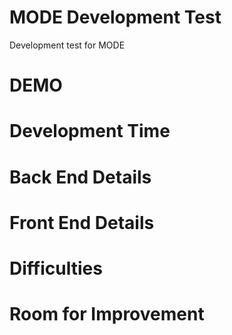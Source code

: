 # MODE Development Test
Development test for MODE

# DEMO

# Development Time

# Back End Details

# Front End Details

# Difficulties

# Room for Improvement
